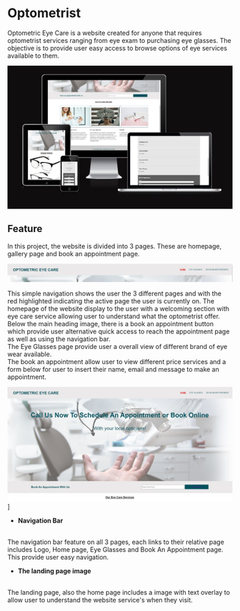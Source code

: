 # Optometrist
Optometric Eye Care is a website created for anyone that requires optometrist services ranging from eye exam to purchasing eye glasses. The objective is to provide user easy access to browse options of eye services available to them.

![Responsive Mockup](./media/Responsive.JPG)

## Feature
In this project, the website is divided into 3 pages. These are homepage, gallery page and book an appointment page. 

![Navigation](./media/navigation.JPG)

This simple navigation shows the user the 3 different pages and with the red highlighted indicating the active page the user is currently on. The homepage of the website display to the user with a welcoming section with eye care service allowing user to understand what the optometrist offer.
<br>
Below the main heading image, there is a book an appointment button which provide user alternative quick access to reach the appointment page as well as using the navigation bar. 
<br>
The Eye Glasses page provide user a overall view of different brand of eye wear available.
<br>
The book an appointment allow user to view different price services and a form below for user to insert their name, email and message to make an appointment.

![Header](./media/Header.JPG)]

- __Navigation Bar__
<br>
The navigation bar feature on all 3 pages, each links to their relative page includes Logo, Home page, Eye Glasses and Book An Appointment page. This provide user easy navigation. 

- __The landing page image__
<br>
The landing page, also the home page includes a image with text overlay to allow user to understand the website service's when they visit.